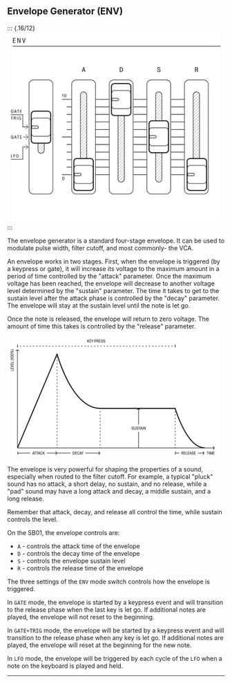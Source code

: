 ## Envelope Generator (ENV)

<article>

::: {.16/12}
![FIGURE 1.10](assets/sb01-env-bw.svg)
:::

The envelope generator is a standard four-stage envelope. It can be used to modulate pulse width, filter cutoff, and most commonly- the VCA.

An envelope works in two stages. First, when the envelope is triggered (by a keypress or gate), it will increase its voltage to the maximum amount in a period of time controlled by the "attack" parameter. Once the maximum voltage has been reached, the envelope will decrease to another voltage level determined by the "sustain" parameter. The time it takes to get to the sustain level after the attack phase is controlled by the "decay" parameter. The envelope will stay at the sustain level until the note is let go.

Once the note is released, the envelope will return to zero voltage. The amount of time this takes is controlled by the "release" parameter.

<div class="w2/3">

![FIGURE 1.11](assets/adsr.svg)

</div>

The envelope is very powerful for shaping the properties of a sound, especially when routed to the filter cutoff. For example, a typical "pluck" sound has no attack, a short delay, no sustain, and no release, while a "pad" sound may have a long attack and decay, a middle sustain, and a long release.

Remember that attack, decay, and release all control the time, while sustain controls the level.

On the SB01, the envelope controls are:

- `A` - controls the attack time of the envelope
- `D` - controls the decay time of the envelope
- `S` - controls the envelope sustain level
- `R` - controls the release time of the envelope

The three settings of the `ENV` mode switch controls how the envelope is triggered.

In `GATE` mode, the envelope is started by a keypress event and will transition to the release phase when the last key is let go. If additional notes are played, the envelope will not reset to the beginning.

In `GATE+TRIG` mode, the envelope will be started by a keypress event and will transition to the release phase when any key is let go. If additional notes are played, the envelope will reset at the beginning for the new note.

In `LFO` mode, the envelope will be triggered by each cycle of the `LFO` when a note on the keyboard is played and held.

</article>

---
